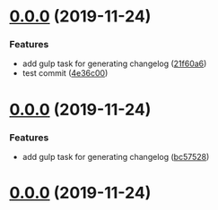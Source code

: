 # [0.0.0](https://github.com/czikarito/highchart-example/compare/0.0.1...0.0.0) (2019-11-24)


### Features

* add gulp task for generating changelog ([21f60a6](https://github.com/czikarito/highchart-example/commit/21f60a64f0c5aa6883ee95c9735edc10bb652115))
* test commit ([4e36c00](https://github.com/czikarito/highchart-example/commit/4e36c00a66e061433dae13d0dfec544faca1b5bd))



# [0.0.0](https://github.com/czikarito/highchart-example/compare/0.0.1...0.0.0) (2019-11-24)


### Features

* add gulp task for generating changelog ([bc57528](https://github.com/czikarito/highchart-example/commit/bc57528a30f7305fc317f6a97de550251430e0c1))



# [0.0.0](https://github.com/czikarito/highchart-example/compare/0.0.1...0.0.0) (2019-11-24)



